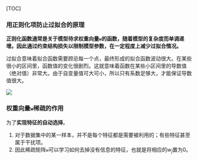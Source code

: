 [TOC]

### 用正则化项防止过拟合的原理

**正则化函数通常是关于模型待求权重向量`w`的函数，随着模型的复杂度而单调递增。因此通过约束结构损失以限制模型参数，在一定程度上减少过拟合情况。**

过拟合意味着拟合函数需要顾忌每一个点，最终形成的拟合函数波动很大。在某些很小的区间里，函数值的变化很剧烈。这就意味着函数在某些小区间里的导数值（绝对值）非常大。由于自变量值可大可小，所以只有系数足够大，才能保证导数值很大。

![](https://tva1.sinaimg.cn/large/008i3skNly1gw9w0n7v1ej30670600sm.jpg)

### 权重向量`w`稀疏的作用

为了**实现特征的自动选择**。

1. 对于数据集中的某一样本，并不是每个特征都是需要被利用的；有些特征甚至属于干扰项。
2. 因此稀疏矩阵`w`可以学习如何去掉没有信息的特征，也就是将相应的$w_j$置为0。

